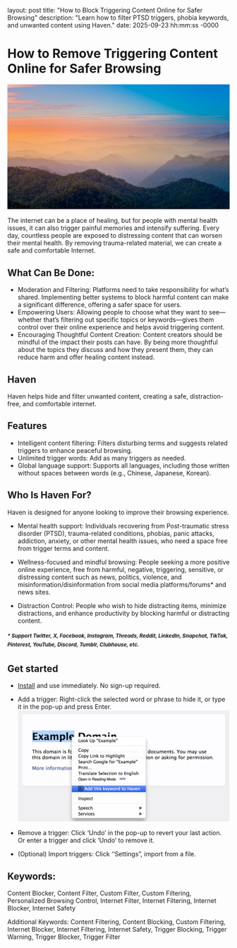 layout: post
title: "How to Block Triggering Content Online for Safer Browsing"
description: "Learn how to filter PTSD triggers, phobia keywords, and unwanted content using Haven."
date: 2025-09-23 hh:mm:ss -0000

# How to Remove Triggering Content Online for Safer Browsing

![Haven Screenshot](/assets/images/Haven-navi-on-unsplash.jpeg)

The internet can be a place of healing, but for people with mental health issues, it can also trigger painful memories and intensify suffering. Every day, countless people are exposed to distressing content that can worsen their mental health. By removing trauma-related material, we can create a safe and comfortable Internet.


## What Can Be Done:

- Moderation and Filtering: Platforms need to take responsibility for what’s shared. Implementing better systems to block harmful content can make a significant difference, offering a safer space for users.
- Empowering Users: Allowing people to choose what they want to see—whether that’s filtering out specific topics or keywords—gives them control over their online experience and helps avoid triggering content.
- Encouraging Thoughtful Content Creation: Content creators should be mindful of the impact their posts can have. By being more thoughtful about the topics they discuss and how they present them, they can reduce harm and offer healing content instead.


## Haven

Haven helps hide and filter unwanted content, creating a safe, distraction-free, and comfortable internet.


## Features

- Intelligent content filtering: Filters disturbing terms and suggests related triggers to enhance peaceful browsing.
- Unlimited trigger words: Add as many triggers as needed.
- Global language support: Supports all languages, including those written without spaces between words (e.g., Chinese, Japanese, Korean).


## Who Is Haven For?
Haven is designed for anyone looking to improve their browsing experience.

- Mental health support:
Individuals recovering from Post-traumatic stress disorder (PTSD), trauma-related conditions, phobias, panic attacks, addiction, anxiety, or other mental health issues, who need a space free from trigger terms and content.

- Wellness-focused and mindful browsing:
People seeking a more positive online experience, free from harmful, negative, triggering, sensitive, or distressing content such as news, politics, violence, and misinformation/disinformation from social media platforms/forums* and news sites.

- Distraction Control:
People who wish to hide distracting items, minimize distractions, and enhance productivity by blocking harmful or distracting content.

##### <sup>* Support Twitter, X, Facebook, Instagram, Threads, Reddit, LinkedIn, Snapchat, TikTok, Pinterest, YouTube, Discord, Tumblr, Clubhouse, etc.</sup>

## Get started
- [Install](https://chromewebstore.google.com/detail/lomomjbaigpnimpfhillaoapccdhfdof?utm_source=github&utm_medium=referral
) and use immediately. No sign-up required.
- Add a trigger: Right-click the selected word or phrase to hide it, or type it in the pop-up and press Enter.
![Haven Screenshot](assets/images/Screen-Shot-01.png)

- Remove a trigger: Click ‘Undo’ in the pop-up to revert your last action. Or enter a trigger and click ‘Undo’ to remove it.
- (Optional) Import triggers: Click ‘‘Settings”, import from a file.

## Keywords:
Content Blocker, Content Filter, Custom Filter, Custom Filtering, Personalized Browsing Control, Internet Filter, Internet Filtering, Internet Blocker, Internet Safety

Additional Keywords: Content Filtering, Content Blocking, Custom Filtering, Internet Blocker, Internet Filtering, Internet Safety, Trigger Blocking, Trigger Warning, Trigger Blocker, Trigger Filter
